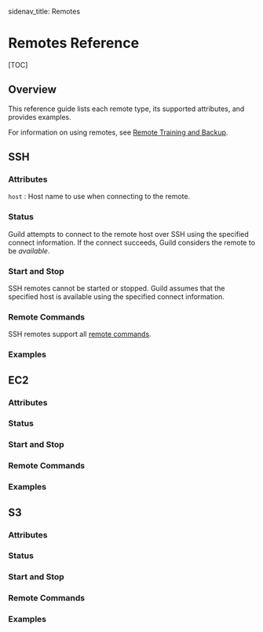 sidenav_title: Remotes

# Remotes Reference

[TOC]

## Overview

This reference guide lists each remote type, its supported attributes,
and provides examples.

For information on using remotes, see [Remote Training and
Backup](../guides/remote.md).

## SSH

### Attributes

`host`
: Host name to use when connecting to the remote.

### Status

Guild attempts to connect to the remote host over SSH using the
specified connect information. If the connect succeeds, Guild
considers the remote to be *available*.

### Start and Stop

SSH remotes cannot be started or stopped. Guild assumes that the
specified host is available using the specified connect information.

### Remote Commands

SSH remotes support all [remote
commands](../guides/remote.md#remote-commands).

### Examples

## EC2

### Attributes

### Status

### Start and Stop

### Remote Commands

### Examples

## S3

### Attributes

### Status

### Start and Stop

### Remote Commands

### Examples
